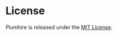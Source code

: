 License
=======

Plumhire is released under the [MIT License](http://www.opensource.org/licenses/MIT).
